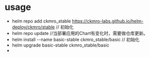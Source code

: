 
# usage

* helm repo add ckmro_stable https://ckmro-labs.github.io/helm-deploy/ckmro/stable  // 初始化
* helm repo update  //当部署应用的Chart有变化时，需要做仓库更新。
* helm install --name basic-stable ckmro_stable/basic       // 初始化
* helm upgrade basic-stable ckmro_stable/basic 
*
